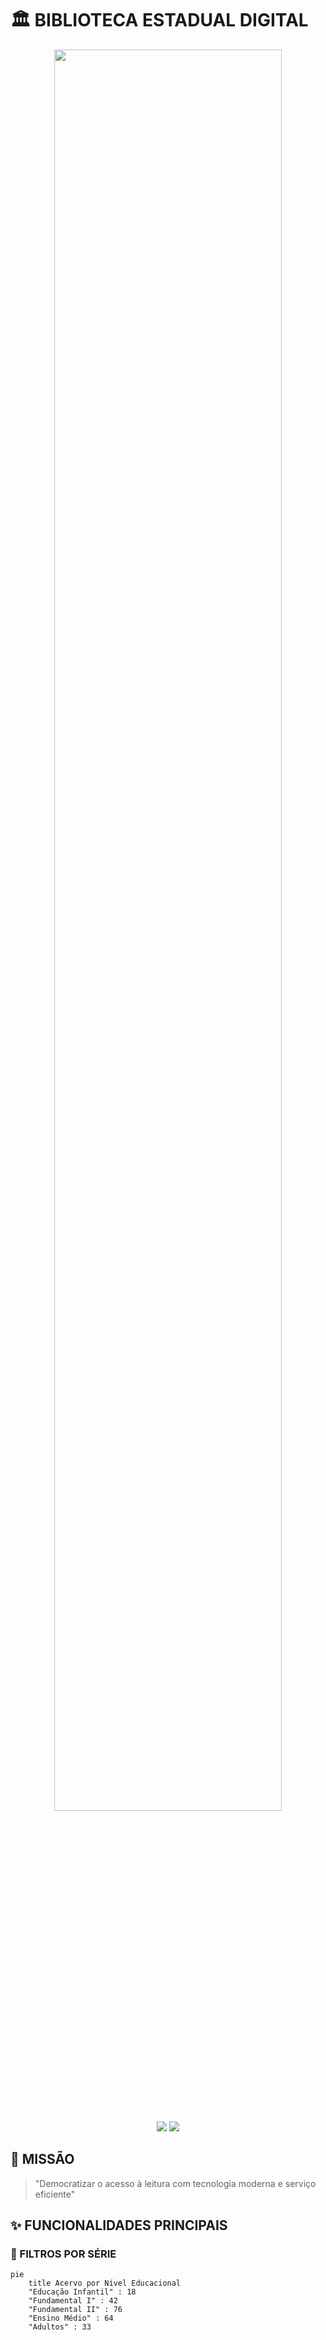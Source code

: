# 🏛️ BIBLIOTECA ESTADUAL DIGITAL

<div align="center">
  <img src="https://via.placeholder.com/1200x400/1A237E/FFFFFF?text=BIBLIOTECA+ESTADUAL+DIGITAL" width="85%">
  <br>
  <img src="https://img.shields.io/badge/Sistema-Ativo-brightgreen?style=for-the-badge&logo=library">
  <img src="https://img.shields.io/badge/Version-2.1.3-blue?style=for-the-badge">
</div>

## 📌 MISSÃO
> "Democratizar o acesso à leitura com tecnologia moderna e serviço eficiente"

## ✨ FUNCIONALIDADES PRINCIPAIS

### 🎯 FILTROS POR SÉRIE
```mermaid
pie
    title Acervo por Nível Educacional
    "Educação Infantil" : 18
    "Fundamental I" : 42
    "Fundamental II" : 76
    "Ensino Médio" : 64
    "Adultos" : 33
